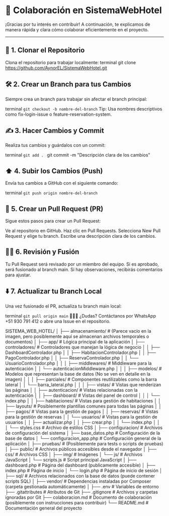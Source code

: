 # 🤝 Colaboración en **SistemaWebHotel**

¡Gracias por tu interés en contribuir! A continuación, te explicamos de manera rápida y clara cómo colaborar eficientemente en el proyecto.

---

## 🚀 1. Clonar el Repositorio
Clona el repositorio para trabajar localmente:
terminal
git clone https://github.com/AynorEL/SistemaWebHotel.git
## 🛠️ 2. Crear un Branch para tus Cambios
Siempre crea un branch para trabajar sin afectar el branch principal:

terminal
```git checkout -b nombre-del-branch```
Tip: Usa nombres descriptivos como fix-login-issue o feature-reservation-system.

## ✍️ 3. Hacer Cambios y Commit
Realiza tus cambios y guárdalos con un commit:

terminal
```git add . ```
git commit -m "Descripción clara de los cambios"
## ⬆️ 4. Subir los Cambios (Push)
Envía tus cambios a GitHub con el siguiente comando:

terminal
```git push origin nombre-del-branch```
## 🔄 5. Crear un Pull Request (PR)
Sigue estos pasos para crear un Pull Request:

Ve al repositorio en GitHub.
Haz clic en Pull Requests.
Selecciona New Pull Request y elige tu branch.
Escribe una descripción clara de los cambios.
## 👨‍💻 6. Revisión y Fusión
Tu Pull Request será revisado por un miembro del equipo. Si es aprobado, será fusionado al branch main. Si hay observaciones, recibirás comentarios para ajustar.

## ⬇️ 7. Actualizar tu Branch Local
Una vez fusionado el PR, actualiza tu branch main local:

terminal
```git pull origin main```
🧑‍🤝‍🧑 ¿Dudas?
Contáctanos por WhatsApp +51 930 791 412 o abre una Issue en el repositorio.

SISTEMA_WEB_HOTEL/
│
├── almacenamiento/            # (Parece vacío en la imagen, pero posiblemente aquí se almacenan archivos temporales o documentos)
│
├── app/                       # Lógica principal de la aplicación
│   ├── controladores/         # Controladores que manejan la lógica de negocio
│   │   ├── DashboardControlador.php
│   │   ├── HabitacionControlador.php
│   │   ├── PagoControlador.php
│   │   ├── ReservaControlador.php
│   │   └── UsuarioControlador.php
│   │
│   ├── middlewares/           # Middleware para la autenticación
│   │   └── autenticacionMiddleware.php
│   │
│   ├── modelos/               # Modelos que representan la base de datos (No se ven en detalle en la imagen)
│   │
│   ├── parciales/             # Componentes reutilizables como la barra lateral
│   │   └── barra_lateral.php
│   │
│   ├── vistas/                # Vistas que renderizan las páginas
│   │   ├── autenticacion/     # Vistas relacionadas con la autenticación
│   │   ├── dashboard/         # Vistas del panel de control
│   │   │   └── index.php
│   │   ├── habitaciones/      # Vistas para gestión de habitaciones
│   │   ├── layouts/           # Posiblemente plantillas comunes para todas las páginas
│   │   ├── pagos/             # Vistas para la gestión de pagos
│   │   ├── reservas/          # Vistas para la gestión de reservas
│   │   └── usuarios/          # Vistas para la gestión de usuarios
│   │       ├── actualizar.php
│   │       ├── crear.php
│   │       └── index.php
│   │
│   └── styles.css             # Archivo de estilos CSS
│
├── configuracion/             # Archivos de configuración del sistema
│   ├── base_datos.php         # Configuración de la base de datos
│   └── configuracion_app.php   # Configuración general de la aplicación
│
├── pruebas/                   # (Posiblemente para tests o scripts de pruebas)
│
├── public/                    # Archivos públicos accesibles desde el navegador
│   ├── css/                   # Archivos CSS
│   ├── img/                   # Imágenes
│   └── js/                    # Archivos JavaScript
│       └── scripts.js         # Script principal JavaScript
│   ├── dashboard.php          # Página del dashboard (publicamente accesible)
│   ├── index.php              # Página de inicio
│   └── login.php              # Página de inicio de sesión
│
├── sql/                       # Archivos relacionados con la base de datos (puede contener scripts SQL)
│
├── vendor/                    # Dependencias instaladas por Composer (carpeta gestionada automáticamente)
│
├── .env                       # Variables de entorno
├── .gitattributes             # Atributos de Git
├── .gitignore                 # Archivos y carpetas ignoradas por Git
├── colaboracion.md            # Documento de colaboración (posiblemente con instrucciones para contribuir)
└── README.md                  # Documentación general del proyecto
